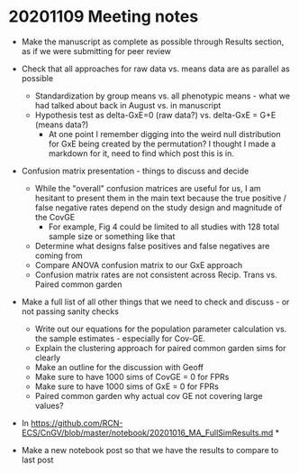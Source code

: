 # 20201109 Meeting notes

* Make the manuscript as complete as possible through Results section, as if we were submitting for peer review

* Check that all approaches for raw data vs. means data are as parallel as possible 
  * Standardization by group means vs. all phenotypic means - what we had talked about back in August vs. in manuscript
  * Hypothesis test as delta-GxE=0 (raw data?) vs. delta-GxE = G+E (means data?)
    * At one point I remember digging into the weird null distribution for GxE being created by the permutation? I thought I made a markdown for it, need to find which post this is in.
  
* Confusion matrix presentation - things to discuss and decide
  * While the "overall" confusion matrices are useful for us, I am hesitant to present them in the main text because the true positive / 
  false negative rates depend on the study design and magnitude of the CovGE
    * For example, Fig 4 could be limited to all studies with 128 total sample size or something like that
  * Determine what designs false positives and false negatives are coming from
  * Compare ANOVA confusion matrix to our GxE approach
  * Confusion matrix rates are not consistent across Recip. Trans vs. Paired common garden

* Make a full list of all other things that we need to check and discuss - or not passing sanity checks
  * Write out our equations for the population parameter calculation vs. the sample estimates - especially for Cov-GE.
  * Explain the clustering approach for paired common garden sims for clearly
  * Make an outline for the discussion with Geoff
  * Make sure to have 1000 sims of CovGE = 0 for FPRs
  * Make sure to have 1000 sims of GxE = 0 for FPRs
  * Paired common garden why actual cov GE not covering large values?
  

* In https://github.com/RCN-ECS/CnGV/blob/master/notebook/20201016_MA_FullSimResults.md
  * 
 
  
* Make a new notebook post so that we have the results to compare to last post
  

